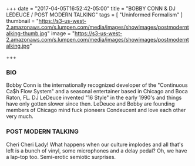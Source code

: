 +++
date = "2017-04-05T16:52:42-05:00"
title = "BOBBY CONN & DJ LEDEUCE / POST MODERN TALKING"
tags = [ "Uninformed Formalism" ]
thumbnail = "https://s3-us-west-2.amazonaws.com/s.lumpen.com/media/images/showimages/postmoderntalking-thumb.jpg"
image = "https://s3-us-west-2.amazonaws.com/s.lumpen.com/media/images/showimages/postmoderntalking.jpg"

+++

### BIO

Bobby Conn is the internationally recognized developer of the "Continuous Ca$h Flow System" and a seasonal entertainer based in Chicago and Boca Raton, FL. DJ LeDeuce invented "16 Style" in the early 1990's and things have only gotten slower since then. LeDeuce and Bobby are founding members of Chicago mind fuck pioneers Condeucent and love each other very much.

### POST MODERN TALKING

Cheri Cheri Lady! What happens when our culture implodes and all that's left is a bunch of vinyl, some microphones and a delay pedal? Oh, we have a lap-top too. Semi-erotic semiotic surprises.
